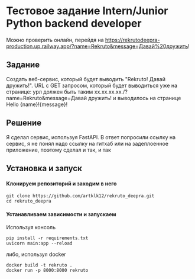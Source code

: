 # Тестовое задание Intern/Junior Python backend developer
Можно проверить онлайн, перейдя на https://rekrutodeepra-production.up.railway.app/?name=Rekruto&message=Давай%20дружить! 

## Задание
Создать веб-сервис, который будет выводить "Rekruto! Давай дружить!". URL с GET запросом, который будет выводиться уже на странице: 
урл должен быть таким xx.xx.xx.xx./?name=Rekruto&message=Давай дружить! и выводилось на странице Hello {name}!{message}!

## Решение
Я сделал сервис, используя FastAPI. В ответ попросили ссылку на сервис, я не понял надо ссылку на гитхаб или на задеплоенное приложение, поэтому сделал и так, и так

## Установка и запуск
#### Клонируем репозиторий и заходим в него
```
git clone https://github.com/artklk12/rekruto_deepra.git
cd rekruto_deepra
```
#### Устанавливаем зависимости и запускаем
Используя консоль
```
pip install -r requirements.txt
uvicorn main:app --reload
```
либо, используя docker
```
docker build -t rekruto .
docker run -p 8000:8000 rekruto
```
